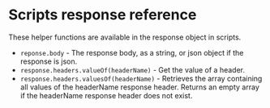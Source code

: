 # Scripts response reference

These helper functions are available in the response object in scripts.

- `reponse.body` - The response body, as a string, or json object if the response is json.
- `response.headers.valueOf(headerName)` - Get the value of a header.
- `response.headers.valuesOf(headerName)` - Retrieves the array containing all values of the headerName response header. Returns an empty array if the headerName response header does not exist.
